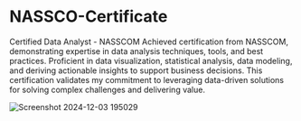 # NASSCO-Certificate

Certified Data Analyst - NASSCOM
Achieved certification from NASSCOM, demonstrating expertise in data analysis techniques, tools, and best practices. Proficient in data visualization, statistical analysis, data modeling, and deriving actionable insights to support business decisions. This certification validates my commitment to leveraging data-driven solutions for solving complex challenges and delivering value.




![Screenshot 2024-12-03 195029](https://github.com/user-attachments/assets/764e8c96-d9ca-4298-86d6-ac0dd2d8382d)
